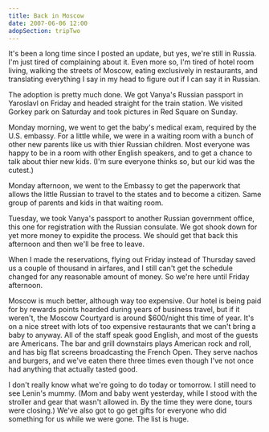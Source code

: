 ```yaml
---
title: Back in Moscow
date: 2007-06-06 12:00
adopSection: tripTwo
---
```

It's been a long time since I posted an update, but yes, we're still in Russia.  I'm just tired of complaining about it.  Even more so, I'm tired of hotel room living, walking the streets of Moscow, eating exclusively in restaurants, and translating everything I say in my head to figure out if I can say it in Russian.

The adoption is pretty much done.  We got Vanya's Russian passport in Yaroslavl on Friday and headed straight for the train station.  We visited Gorkey park on Saturday and took pictures in Red Square on Sunday.  

Monday morning, we went to get the baby's medical exam, required by the U.S. embassy.  For a little while, we were in a waiting room with a bunch of other new parents like us with thier Russian children.  Most everyone was happy to be in a room with other English speakers, and to get a chance to talk about thier new kids.  (I'm sure everyone thinks so, but our kid was the cutest.)

Monday afternoon, we went to the Embassy to get the paperwork that allows the little Russian to travel to the states and to become a citizen.  Same group of parents and kids in that waiting room.

Tuesday, we took Vanya's passport to another Russian government office, this one for registration with the Russian consulate.  We got shook down for yet more money to expidite the process.  We should get that back this afternoon and then we'll be free to leave.

When I made the reservations, flying out Friday instead of Thursday saved us a couple of thousand in airfares, and I still can't get the schedule changed for any reasonable amount of money.  So we're here until Friday afternoon.

Moscow is much better, although way too expensive.  Our hotel is being paid for by rewards points hoarded during years of business travel, but if it weren't, the Moscow Courtyard is around $600/night this time of year.  It's on a nice street with lots of too expensive restaurants that we can't bring a baby to anyway.  All of the staff speak good English, and most of the guests are Americans.  The bar and grill downstairs plays American rock and roll, and has big flat screens broadcasting the French Open.  They serve nachos and burgers, and we've eaten there three times even though I've not once had anything that actually tasted good.

I don't really know what we're going to do today or tomorrow.  I still need to see Lenin's mummy.  (Mom and baby went yesterday, while I stood with the stroller and gear that wasn't allowed in.  By the time they were done, tours were closing.)  We've also got to go get gifts for everyone who did something for us while we were gone.  The list is huge. 
